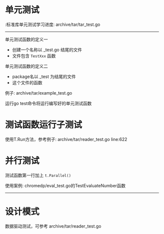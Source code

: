 # 单元测试

:标准库单元测试学习进度: archive/tar/tar_test.go

-----------------------------------------------------

单元测试函数的定义一

* 创建一个名称以 _test.go 结尾的文件
* 文件包含 `TestXxx` 函数

单元测试函数的定义二

* package名以 _test 为结尾的文件
* 这个文件的函数

例子: archive/tar/example_test.go

运行go test命令将运行编写好的单元测试函数

测试函数运行子测试
===============================

使用T.Run方法，参考例子: archive/tar/reader_test.go line:622

并行测试
===============================

测试函数第一行加上 `t.Parallel()`

使用案例: chromedp/eval_test.go的TestEvaluateNumber函数

---------------------------------------------

设计模式
==============================

数据驱动测试，可参考 archive/tar/reader_test.go